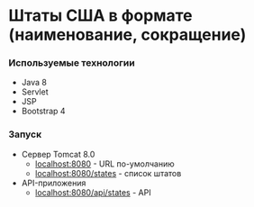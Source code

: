 # Штаты США в формате (наименование, сокращение)

### Используемые технологии
* Java 8 
* Servlet
* JSP
* Bootstrap 4

### Запуск
* Сервер Tomcat 8.0
    * [localhost:8080](http://localhost:8080) - URL по-умолчанию
    * [localhost:8080/states](http://localhost:8080/states) - список штатов
* API-приложения
    * [localhost:8080/api/states](http://localhost:8080/api/states) - API